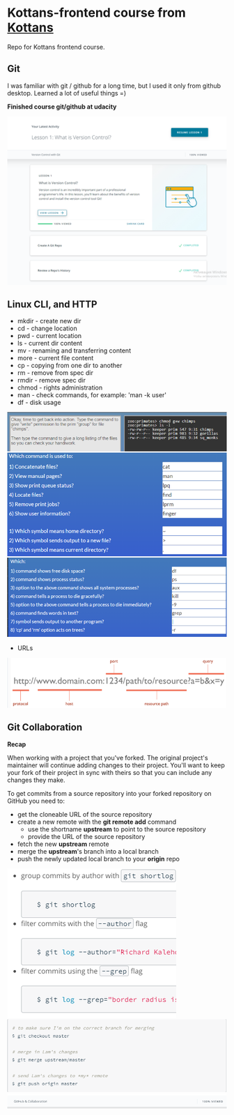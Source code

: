 # Kottans-frontend course from [Kottans](https://kottans.org/)
Repo for Kottans frontend course.

## Git

I was familiar with git / github for a long time, but I used it only from github desktop. Learned a lot of useful things =)


**Finished course git/github at udacity**

![](images/git-udacity.png)


## Linux CLI, and HTTP

* mkdir - create new dir 
* cd - change location
* pwd - current location
* ls - current dir content
* mv - renaming and transferring content
* more - current file content
* cp - copying from one dir to another
* rm - remove from spec dir
* rmdir - remove spec dir
* chmod - rights administration
* man - check commands, for example: 'man -k user' 
* df - disk usage

![](task_linux_cli/linux1.png)
![](task_linux_cli/quiz3-linux.png)
![](task_linux_cli/quiz4-linux.png)

* URLs

![](task_linux_cli/URLs.png)

## Git Collaboration

**Recap**

When working with a project that you've forked. The original project's maintainer will continue adding changes to their project. You'll want to keep your fork of their project in sync with theirs so that you can include any changes they make.

To get commits from a source repository into your forked repository on GitHub you need to:

* get the cloneable URL of the source repository
* create a new remote with the **git remote add** command
	* use the shortname **upstream** to point to the source repository
	* provide the URL of the source repository
* fetch the new **upstream** remote
* merge the **upstream**'s branch into a local branch
* push the newly updated local branch to your **origin** repo

![](task_git_collaboration/git_log.png)
![](task_git_collaboration/git_coll.png)
![](task_git_collaboration/github_coll.png)
